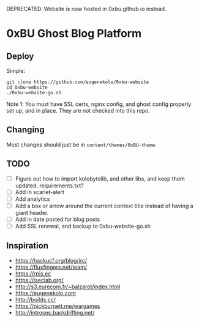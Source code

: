 DEPRECATED. Website is now hosted in 0xbu.github.io instead.

# 0xBU Ghost Blog Platform

## Deploy
Simple:
```
git clone https://github.com/eugenekolo/0xbu-website
cd 0xbu-website
./0xbu-website-go.sh
```

Note 1: You must have SSL certs, nginx config, and ghost config properly set up, and in place. They are not checked into this repo.  

## Changing
Most changes should just be in `content/themes/0xBU-theme`.

## TODO
- [ ] Figure out how to import kolobytelib, and other libs, and keep them updated.
requirements.txt?
- [ ] Add in scarlet-alert
- [ ] Add analytics
- [ ] Add a box or arrow around the current context title instead of having a giant header.
- [ ] Add in date posted for blog posts
- [ ] Add SSL renewal, and backup to 0xbu-website-go.sh

## Inspiration
* https://hackucf.org/blog/irc/
* https://fluxfingers.net/team/
* https://rpis.ec
* https://iseclab.org/
* http://s3.eurecom.fr/~balzarot/index.html
* https://eugenekolo.com
* http://builds.cc/
* https://nickburnett.me/wargames
* http://introsec.backdrifting.net/

